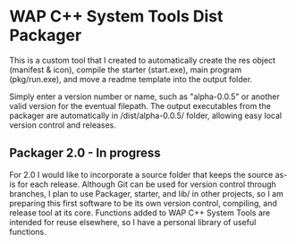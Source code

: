 # WAP C++ System Tools Dist Packager

This is a custom tool that I created to automatically create the res object (manifest & icon), compile the starter (start.exe), main program (pkg/run.exe), and move a readme template into the output folder.

Simply enter a version number or name, such as "alpha-0.0.5" or another valid version for the eventual filepath. The output executables from the packager are automatically in /dist/alpha-0.0.5/ folder, allowing easy local version control and releases.

## Packager 2.0 - In progress

For 2.0 I would like to incorporate a source folder that keeps the source as-is for each release. Although Git can be used for version control through branches, I plan to use Packager, starter, and lib/ in other projects, so I am preparing this first software to be its own version control, compiling, and release tool at its core. Functions added to WAP C++ System Tools are intended for reuse elsewhere, so I have a personal library of useful functions.

